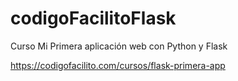 # codigoFacilitoFlask

Curso Mi Primera aplicación web con Python y Flask

<https://codigofacilito.com/cursos/flask-primera-app>
